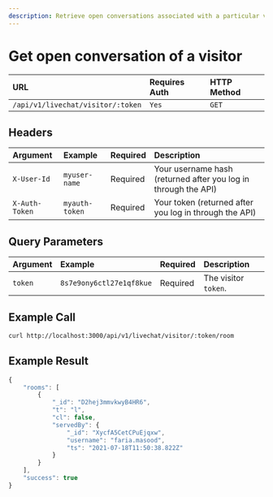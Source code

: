 ```yaml
---
description: Retrieve open conversations associated with a particular visitor
---
```


# Get open conversation of a visitor

| URL | Requires Auth | HTTP Method |
| :--- | :--- | :--- |
| `/api/v1/livechat/visitor/:token` | `Yes` | `GET` |

## Headers

| Argument | Example | Required | Description |
| :--- | :--- | :--- | :--- |
| `X-User-Id` | `myuser-name` | Required | Your username hash \(returned after you log in through the API\) |
| `X-Auth-Token` | `myauth-token` | Required | Your token \(returned after you log in through the API\) |

## Query Parameters

| Argument | Example | Required | Description |
| :--- | :--- | :--- | :--- |
| `token` | `8s7e9ony6ctl27e1qf8kue` | Required | The visitor `token`. |

## Example Call

```bash
curl http://localhost:3000/api/v1/livechat/visitor/:token/room
```

## Example Result

```javascript
{
    "rooms": [
        {
            "_id": "D2hej3mmvkwyB4HR6",
            "t": "l",
            "cl": false,
            "servedBy": {
                "_id": "XycfA5CetCPuEjqxw",
                "username": "faria.masood",
                "ts": "2021-07-18T11:50:38.822Z"
            }
        }
    ],
    "success": true
}
```

